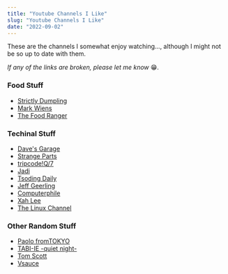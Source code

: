```yaml
---
title: "Youtube Channels I Like"
slug: "Youtube Channels I Like"
date: "2022-09-02"
---
```


These are the channels I somewhat enjoy watching..., although I might not be so up to date with them.

*If any of the links are broken, please let me know* 😁.


### Food Stuff

* [Strictly Dumpling](https://www.youtube.com/c/strictlydumpling)
* [Mark Wiens](https://www.youtube.com/c/MarkWiens)
* [The Food Ranger](https://www.youtube.com/c/thefoodranger)

### Techinal Stuff

* [Dave's Garage](https://www.youtube.com/c/DavesGarage)
* [Strange Parts](https://www.youtube.com/c/StrangeParts)
* [tripcode!Q/7](https://www.youtube.com/c/tripcodeQ7)
* [Jadi](https://www.youtube.com/c/geekingjadi)
* [Tsoding Daily](https://www.youtube.com/c/TsodingDaily)
* [Jeff Geerling](https://www.youtube.com/c/JeffGeerling)
* [Computerphile](https://www.youtube.com/user/Computerphile)
* [Xah Lee](https://www.youtube.com/c/XahLee)
* [The Linux Channel](https://youtube.com/c/TheLinuxChannel)

### Other Random Stuff

* [Paolo fromTOKYO](https://www.youtube.com/c/PaolofromTOKYO)
* [TABI-IE -quiet night-](https://www.youtube.com/channel/UClKaF2YAqSwx1lJD7F86JcQ)
* [Tom Scott ](https://www.youtube.com/c/TomScottGo)
* [Vsauce](https://www.youtube.com/c/vsauce1)



